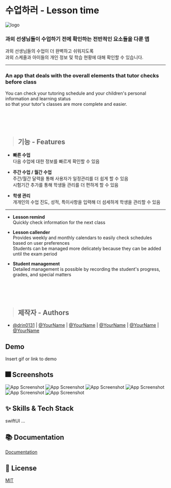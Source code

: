# 수업하러 - Lesson time

![logo](https://user-images.githubusercontent.com/103019341/183829956-35d49aba-6388-4afd-9649-5d4b54419843.png)

### 과외 선생님들이 수업하기 전에 확인하는 전반적인 요소들을 다룬 앱
과외 선생님들의 수업이 더 완벽하고 쉬워지도록<br>
과외 스케줄과 아이들의 개인 정보 및 학습 현황에 대해 확인할 수 있습니다.

---

### An app that deals with the overall elements that tutor checks before class
You can check your tutoring schedule and your children's personal information and learning status<br>
so that your tutor's classes are more complete and easier.



<br>
<br>
<br>



> ## 기능 - Features
- **빠른 수업**</br>
  다음 수업에 대한 정보를 빠르게 확인할 수 있음

- **주간 수업 / 월간 수업**</br>
주간/월간 달력을 통해 사용자가 일정관리를 더 쉽게 할 수 있음<br>
시험기간 추가를 통해 학생들 관리를 더 편하게 할 수 있음

- **학생 관리**</br>
개개인의 수업 진도, 성적, 특이사항을 입력해 더 섬세하게 학생을 관리할 수 있음

---
- **Lesson remind**</br>
  Quickly check information for the next class

- **Lesson callender**</br>
Provides weekly and monthly calendars to easily check schedules based on user preferences<br>
Students can be managed more delicately because they can be added until the exam period

- **Student management**</br>
Detailed management is possible by recording the student's progress, grades, and special matters

<br>
<br>
<br>

> ## 제작자 - Authors

- [@drin0131](https://www.github.com/drin0131) | [@YourName](https://www.github.com/) | [@YourName](https://www.github.com/) | [@YourName](https://www.github.com/) | [@YourName](https://www.github.com/) | [@YourName](https://www.github.com/)


## Demo

Insert gif or link to demo


## :fireworks: Screenshots

![App Screenshot](https://dummyimage.com/250x500/000/fff.png)
![App Screenshot](https://dummyimage.com/250x500/000/fff.png)
![App Screenshot](https://dummyimage.com/250x500/000/fff.png)
![App Screenshot](https://dummyimage.com/250x500/000/fff.png)
![App Screenshot](https://dummyimage.com/250x500/000/fff.png)
![App Screenshot](https://dummyimage.com/250x500/000/fff.png)


## :sparkles: Skills & Tech Stack
swiftUI ...

## :books: Documentation

[Documentation](https://linktodocumentation)


## :lock_with_ink_pen: License

[MIT](https://choosealicense.com/licenses/mit/)

